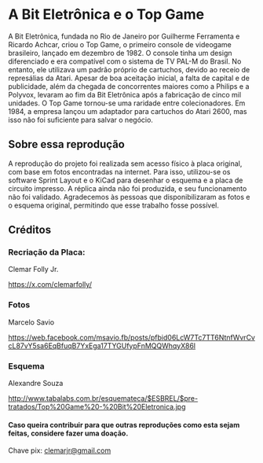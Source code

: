 
# A Bit Eletrônica e o Top Game

A Bit Eletrônica, fundada no Rio de Janeiro por Guilherme Ferramenta e Ricardo Achcar, criou o Top Game, o primeiro console de videogame brasileiro, lançado em dezembro de 1982. O console tinha um design diferenciado e era compatível com o sistema de TV PAL-M do Brasil. No entanto, ele utilizava um padrão próprio de cartuchos, devido ao receio de represálias da Atari. Apesar de boa aceitação inicial, a falta de capital e de publicidade, além da chegada de concorrentes maiores como a Philips e a Polyvox, levaram ao fim da Bit Eletrônica após a fabricação de cinco mil unidades. O Top Game tornou-se uma raridade entre colecionadores. Em 1984, a empresa lançou um adaptador para cartuchos do Atari 2600, mas isso não foi suficiente para salvar o negócio.

## Sobre essa reprodução

A reprodução do projeto foi realizada sem acesso físico à placa original, com base em fotos encontradas na internet. Para isso, utilizou-se os software Sprint Layout e o KiCad para desenhar o esquema e a placa de circuito impresso. A réplica ainda não foi produzida, e seu funcionamento não foi validado. Agradecemos às pessoas que disponibilizaram as fotos e o esquema original, permitindo que esse trabalho fosse possível.

## Créditos

### Recriação da Placa: 

Clemar Folly Jr.

https://x.com/clemarfolly/

### Fotos

Marcelo Savio

https://web.facebook.com/msavio.fb/posts/pfbid06LcW7Tc7TT6NtnfWvrCvcL87vY5sa6EqBfuqB7YxEga17TYGUfypFnMQQWhqyX86l

### Esquema

Alexandre Souza

http://www.tabalabs.com.br/esquemateca/$ESBREL/$pre-tratados/Top%20Game%20-%20Bit%20Eletronica.jpg


#### Caso queira contribuir para que outras reproduções como esta sejam feitas, considere fazer uma doação.

Chave pix: clemarjr@gmail.com
